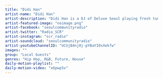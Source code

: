 ```yaml
---
title: "Didi Han"	
artist-name: "Didi Han"	
artist-description: "Didi Han is a DJ of Deluxe Seoul playing fresh tunes in Korea. Her selection varies from Hip Hop, R&B, House to Future. The style of her play got attention from all over the places including Boiler Room, different electronic music festivals."	
artist-featured-image: "noimage.png"	
artist-facebook: "seoulcommunityradio"	
artist-twitter: "Radio_SCR"	
artist-instagram: "scr_radio"	
artist-soundcloud: "seoulcommunityradio"	
artist-youtubeChannelID: "UCUjB4nj0j-pYBaYI0sXekfw"	
images: ""	
group: "Local Guests"	
genres: "Hip Hop, R&B, Future, House"	
daily-motion-playlist: ""	
daily-motion-video: "x6pwp5v"		
---
```


